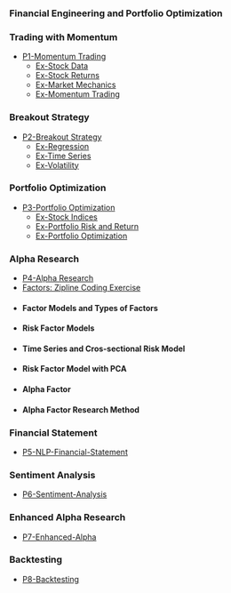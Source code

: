 
### Financial Engineering and Portfolio Optimization

### Trading with Momentum

- [P1-Momentum Trading](https://hotstocks.github.io/quant/P1-Momentum-Trading)
  - [Ex-Stock Data](https://nbviewer.org/github/hotstocks/quant/blob/main/P1-Momentum-Trading/stock_data/stock_data.ipynb)
  - [Ex-Stock Returns](https://nbviewer.org/github/hotstocks/quant/blob/main/P1-Momentum-Trading/stock_returns/calculate_returns.ipynb)
  - [Ex-Market Mechanics](https://nbviewer.org/github/hotstocks/quant/blob/main/P1-Momentum-Trading/market_mechanics/resample_data.ipynb)
  - [Ex-Momentum Trading](https://nbviewer.org/github/hotstocks/quant/blob/main/P1-Momentum-Trading/momentum_trading/top_and_bottom_performing.ipynb)



### Breakout Strategy
- [P2-Breakout Strategy](https://hotstocks.github.io/quant/P2-Breakout-Strategy)
  - [Ex-Regression](https://nbviewer.org/github/hotstocks/quant/blob/main/P2-Breakout-Strategy/regression/regression.ipynb)
  - [Ex-Time Series](https://nbviewer.org/github/hotstocks/quant/blob/main/P2-Breakout-Strategy/time_serie_modeling/autoregression_quiz.ipynb)
  - [Ex-Volatility](https://nbviewer.org/github/hotstocks/quant/blob/main/P2-Breakout-Strategy/volatility/rolling_windows.ipynb)
  

### Portfolio Optimization
- [P3-Portfolio Optimization](https://hotstocks.github.io/quant/P3-Portfolio-Optimization)
  - [Ex-Stock Indices](https://nbviewer.org/github/hotstocks/quant/blob/main/P3-Portfolio-Optimization/stocks_indices_funds/cumsum_and_cumprod.ipynb)
  - [Ex-Portfolio Risk and Return](https://nbviewer.org/github/hotstocks/quant/blob/main/P3-Portfolio-Optimization/portfolio_risk_return/m3l4_covariance.ipynb)
  - [Ex-Portfolio Optimization](https://nbviewer.org/github/hotstocks/quant/blob/main/P3-Portfolio-Optimization/portfolio_optimization/m3l4_cvxpy_advanced.ipynb)


### Alpha Research
- [P4-Alpha Research](https://hotstocks.github.io/quant/P4-Alpha-Research)
- [Factors: Zipline Coding Exercise](https://nbviewer.org/github/hotstocks/quant/blob/main/P4-Alpha-Research/factors/zipline_coding_exercises.ipynb)
- #### Factor Models and Types of Factors
- #### Risk Factor Models
- #### Time Series and Cros-sectional Risk Model
- #### Risk Factor Model with PCA
- #### Alpha Factor
- #### Alpha Factor Research Method


### Financial Statement
- [P5-NLP-Financial-Statement](https://hotstocks.github.io/quant/P5-NLP-Financial-Statement)

### Sentiment Analysis
- [P6-Sentiment-Analysis](https://hotstocks.github.io/quant/P6-Sentiment-Analysis)

### Enhanced Alpha Research
- [P7-Enhanced-Alpha](https://hotstocks.github.io/quant/P7-Enhanced-Alpha)

### Backtesting
- [P8-Backtesting](https://hotstocks.github.io/quant/P8-Backtesting)



